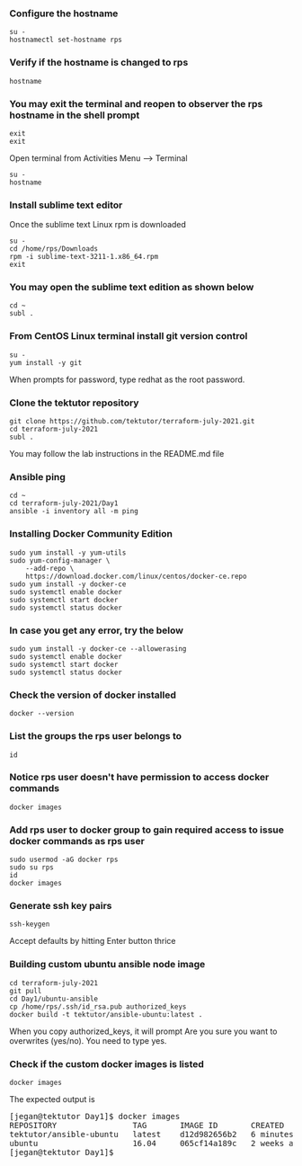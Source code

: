 ### Configure the hostname
```
su -
hostnamectl set-hostname rps
```

### Verify if the hostname is changed to rps
```
hostname
```

### You may exit the terminal and reopen to observer the rps hostname in the shell prompt
```
exit
exit
```
Open terminal from Activities Menu --> Terminal

```
su -
hostname
```

### Install sublime text editor
Once the sublime text Linux rpm is downloaded
```
su -
cd /home/rps/Downloads
rpm -i sublime-text-3211-1.x86_64.rpm
exit
```
### You may open the sublime text edition as shown below
```
cd ~
subl .
```

### From CentOS Linux terminal install git version control 
```
su -
yum install -y git
```
When prompts for password, type redhat as the root password.

### Clone the tektutor repository
```
git clone https://github.com/tektutor/terraform-july-2021.git
cd terraform-july-2021
subl .
```
You may follow the lab instructions in the README.md file

### Ansible ping
```
cd ~
cd terraform-july-2021/Day1
ansible -i inventory all -m ping
```


### Installing Docker Community Edition
```
sudo yum install -y yum-utils
sudo yum-config-manager \
    --add-repo \
    https://download.docker.com/linux/centos/docker-ce.repo
sudo yum install -y docker-ce
sudo systemctl enable docker
sudo systemctl start docker
sudo systemctl status docker
```

### In case you get any error, try the below
```
sudo yum install -y docker-ce --allowerasing
sudo systemctl enable docker
sudo systemctl start docker
sudo systemctl status docker
```

### Check the version of docker installed
```
docker --version
```

### List the groups the rps user belongs to
```
id
```
### Notice rps user doesn't have permission to access docker commands
```
docker images
```

### Add rps user to docker group to gain required access to issue docker commands as rps user
```
sudo usermod -aG docker rps
sudo su rps
id
docker images
```

### Generate ssh key pairs
```
ssh-keygen
```
Accept defaults by hitting Enter button thrice 

### Building custom ubuntu ansible node image
```
cd terraform-july-2021
git pull
cd Day1/ubuntu-ansible
cp /home/rps/.ssh/id_rsa.pub authorized_keys
docker build -t tektutor/ansible-ubuntu:latest .
```
When you copy authorized_keys, it will prompt Are you sure you want to overwrites (yes/no).  You need to type yes.

### Check if the custom docker images is listed
```
docker images
```
The expected output is
<pre>
[jegan@tektutor Day1]$ docker images
REPOSITORY                TAG       IMAGE ID       CREATED         SIZE
tektutor/ansible-ubuntu   latest    d12d982656b2   6 minutes ago   221MB
ubuntu                    16.04     065cf14a189c   2 weeks ago     135MB
[jegan@tektutor Day1]$ 
</pre>
